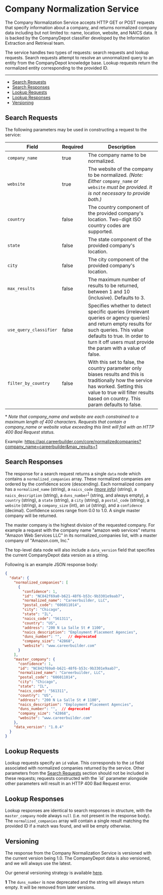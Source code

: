 Company Normalization Service
=============

The Company Normalization Service accepts HTTP GET or POST requests that specify information about a company, and returns normalized company data including but not limited to: name, location, website, and NAICS data. It is backed by the CompanyDepot classifier developed by the Information Extraction and Retrieval team.

The service handles two types of requests: search requests and lookup requests. Search requests attempt to resolve an unnormalized query to an entity from the CompanyDepot knowledge base. Lookup requests return the normalized entity corresponding to the provided ID.
_________
- [Search Requests](#search-requests)
- [Search Responses](#search-responses)
- [Lookup Requests](#lookup-requests)
- [Lookup Responses](#lookup-responses)
- [Versioning](#versioning)

## Search Requests

The following parameters may be used in constructing a request to the service:

 Field                      | Required | Description  
 -------------------------- |----------| ----------------------------------------------------------------------------------------------------------------------------------------------------------------------------------------
 ```company_name```         | true     | The company name to be normalized.
 ```website```              | true     | The website of the company to be normalized. *(Note: Either* ```company_name``` *or* ```website``` *must be provided. It is not necessary to provide both.)*
 ```country```              | false    | The country component of the provided company's location. Two-digit ISO country codes are supported.
 ```state```                | false    | The state component of the provided company's location.
 ```city```                 | false    | The city component of the provided company's location.
 ```max_results```          | false    | The maximum number of results to be returned, between 1 and 10 (inclusive). Defaults to 3.
 ```use_query_classifier``` | false    | Specifies whether to detect specific queries (irrelevant queries or agency queries) and return empty results for such queries. This value defaults to true. In order to turn it off users must provide the param with a value of false.
 ```filter_by_country```    | false    | With this set to false, the country parameter only biases results and this is traditionally how the service has worked. Setting this value to true will filter results based on country. This param defaults to false.

\* *Note that company_name and website are each constrained to a maximum length of 400 characters. Requests that contain a company_name or website value exceeding this limit will fail with an HTTP 400 Bad Request status.*

Example: https://api.careerbuilder.com/core/normalizedcompanies?company_name=careerbuilder&max_results=1

## Search Responses

The response for a search request returns a single `data` node which contains a `normalized_companies` array. These normalized companies are ordered by the confidence score (descending). Each normalized company has a `normalized_name` (string), a `naics_code` *([more info](http://www.census.gov/eos/www/naics/))* (string), a `naics_description` (string), a `duns_number`<sup id="a1">[1](#f1)</sup> (string, and always empty), a `country` (string), a `state` (string), a `city` (string), a `postal_code` (string), a `website` (string), a `company_size` (int), an `id` (string), and a `confidence` (decimal). Confidence scores range from 0.0 to 1.0. A single master company will be returned.

The master company is the highest division of the requested company. For example a request with the company name "amazon web services" returns "Amazon Web Services LLC" in its normalized_companies list, with a master company of "Amazon.com, Inc."

The top-level data node will also include a `data_version` field that specifies the current CompanyDepot data version as a string.

Following is an example JSON response body:

```json
{
  "data": {
    "normalized_companies": [
      {
        "confidence": 1,
        "id": "NC842f69a0-b621-48f6-b53c-9b3301e9aab7",
        "normalized_name": "Careerbuilder, LLC",
        "postal_code": "606011014",
        "city": "Chicago",
        "state": "IL",
        "naics_code": "561311",
        "country": "US",
        "address": "200 N La Salle St # 1100",
        "naics_description": "Employment Placement Agencies",
        "duns_number": "",   // deprecated
        "company_size": "42868",
        "website": "www.careerbuilder.com"
      }
    ],
    "master_company": {
      "confidence": 1,
      "id": "NC842f69a0-b621-48f6-b53c-9b3301e9aab7",
      "normalized_name": "Careerbuilder, LLC",
      "postal_code": "606011014",
      "city": "Chicago",
      "state": "IL",
      "naics_code": "561311",
      "country": "US",
      "address": "200 N La Salle St # 1100",
      "naics_description": "Employment Placement Agencies",
      "duns_number": "",  // deprecated
      "company_size": "42868",
      "website": "www.careerbuilder.com"
    },
    "data_version": "1.0.4"
  }
}
```

## Lookup Requests

Lookup requests specify an `id` value. This corresponds to the `id` field associated with normalized companies returned by the service. Other parameters from the [Search Requests](#search-requests) section should not be included in these requests; requests constructed with the ˋidˋ parameter alongside other parameters will result in an HTTP 400 Bad Request error.

## Lookup Responses

Lookup responses are identical to search responses in structure, with the `master_company` node always `null` (i.e. not present in the response body). The `normalized_companies` array will contain a single result matching the provided ID if a match was found, and will be empty otherwise.

## Versioning
The response from the Company Normalization Service is versioned with the current version being 1.0. The CompanyDepot data is also versioned, and we will always use the latest.

Our general versioning strategy is available [here](/Versioning.md).

<b id="f1">1</b> The `duns_number` is now deprecated and the string will always return empty. It will be removed from later versions.
